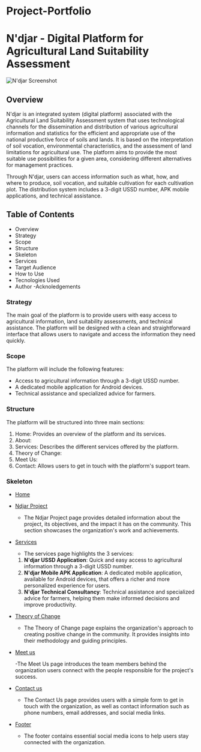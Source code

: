 # Project-Portfolio
# N'djar - Digital Platform for Agricultural Land Suitability Assessment
![N'djar Screenshot](../assets/images/)
## Overview

N'djar is an integrated system (digital platform) associated with the Agricultural Land Suitability Assessment system that uses technological channels for the dissemination and distribution of various agricultural information and statistics for the efficient and appropriate use of the national productive force of soils and lands. It is based on the interpretation of soil vocation, environmental characteristics, and the assessment of land limitations for agricultural use. The platform aims to provide the most suitable use possibilities for a given area, considering different alternatives for management practices.

Through N'djar, users can access information such as what, how, and where to produce, soil vocation, and suitable cultivation for each cultivation plot. The distribution system includes a 3-digit USSD number, APK mobile applications, and technical assistance.

## Table of Contents
- Overview
- Strategy
- Scope
- Structure
- Skeleton
- Services
- Target Audience
- How to Use
- Tecnologies Used
- Author
-Acknoledgements

### Strategy

The main goal of the platform is to provide users with easy access to agricultural information, land suitability assessments, and technical assistance. The platform will be designed with a clean and straightforward interface that allows users to navigate and access the information they need quickly.

### Scope

The platform will include the following features:

- Access to agricultural information through a 3-digit USSD number.
- A dedicated mobile application for Android devices.
- Technical assistance and specialized advice for farmers.

### Structure

The platform will be structured into three main sections:

1. Home: Provides an overview of the platform and its services.
2. About: 
3. Services: Describes the different services offered by the platform.
4. Theory of Change:
5. Meet Us: 
6. Contact: Allows users to get in touch with the platform's support team.

### Skeleton

- [Home](../assets/images/)


- [Ndjar Project](../assets/images/)

    - The Ndjar Project page provides detailed information about the project, its objectives, and the impact it has on the community. This section showcases the organization's work and achievements.
- [Services](../assets/images/)

    - The services page highlights the 3 services:

    1. **N'djar USSD Application**: Quick and easy access to agricultural information through a 3-digit USSD number.
    2. **N'djar Mobile APK Application**: A dedicated mobile application, available for Android devices, that offers a richer and more personalized experience for users.
    3. **N'djar Technical Consultancy**: Technical assistance and specialized advice for farmers, helping them make informed decisions and improve productivity.


- [Theory of Change](../assets/images/)
    - The Theory of Change page explains the organization's approach to creating positive change in the community. It provides insights into their methodology and guiding principles.

- [Meet us](../assets/images/)

    -The Meet Us page introduces the team members behind the organization users connect with the people responsible for the project's success.

- [Contact us](../assets/images/)

    - The Contact Us page provides users with a simple form to get in touch with the organization, as well as contact information such as phone numbers, email addresses, and social media links.

- [Footer](../assets/images/)

    - The footer contains essential social media icons to help users stay connected with the organization. 
